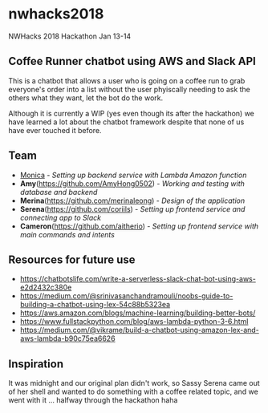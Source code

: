 # nwhacks2018
NWHacks 2018 Hackathon Jan 13-14

## Coffee Runner chatbot using AWS and Slack API

This is a chatbot that allows a user who is going on a coffee run to grab everyone's order into a list without the user phyiscally needing to ask the others what they want, let the bot do the work.

Although it is currently a WIP (yes even though its after the hackathon) we have learned a lot about the chatbot framework despite that none of us have ever touched it before.


## Team

* [Monica](https://github.com/bui1) - *Setting up backend service with Lambda Amazon function*
* **Amy**(https://github.com/AmyHong0502) - *Working and testing with database and backend*
* **Merina**(https://github.com/merinaleong) - *Design of the application*
* **Serena**(https://github.com/coriils) - *Setting up frontend service and connecting app to Slack*
* **Cameron**(https://github.com/aitherio) - *Setting up frontend service with main commands and intents*


## Resources for future use
* https://chatbotslife.com/write-a-serverless-slack-chat-bot-using-aws-e2d2432c380e
* https://medium.com/@srinivasanchandramouli/noobs-guide-to-building-a-chatbot-using-lex-54c88b5323ea
* https://aws.amazon.com/blogs/machine-learning/building-better-bots/
* https://www.fullstackpython.com/blog/aws-lambda-python-3-6.html
* https://medium.com/@vikrame/build-a-chatbot-using-amazon-lex-and-aws-lambda-b90c75ea6626


## Inspiration
It was midnight and our original plan didn't work, so Sassy Serena came out of her shell and wanted to do something with a coffee related topic, and we went with it ... halfway through the hackathon haha
